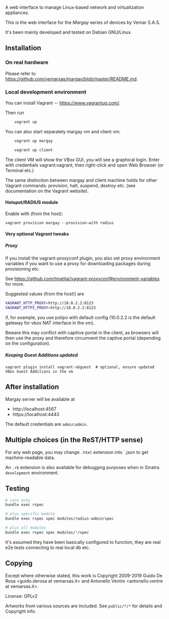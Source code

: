 A web interface to manage Linux-based network and virtualization
appliances. 

This is the web interface for the _Margay_ series of devices by Vemar S.A.S.

It's been mainly developed and tested on Debian GNU/Linux.

## Installation

### On real hardware

Please refer to https://github.com/vemarsas/margay/blob/master/README.md.

### Local development environment

You can install Vagrant -- https://www.vagrantup.com/.

Then run

```bash
    vagrant up
```

You can also start separately margay vm and client vm:

```bash
    vagrant up margay
```
```bash
    vagrant up client
```

The client VM will show the VBox GUI, you will see a graphical login.
Enter with credentials vagrant:vagrant, then right-click
and open Web Browser (or Terminal etc.)

The same distinction between margay and client machine holds for
other Vagrant commands: provision, halt, suspend, destroy etc.
(see documentation on the Vagrant website).

#### Hotspot/RADIUS module

Enable with (from the host):

```
vagrant provision margay --provision-with radius
```

#### Very optional Vagrant tweaks

##### Proxy

If you install the vagrant-proxyconf plugin,
you also set proxy environment variables if you want to use a proxy
for downloading packages during provisioning etc.

See https://github.com/tmatilai/vagrant-proxyconf#environment-variables for more.

Suggested values (from the host!) are

```bash
VAGRANT_HTTP_PROXY=http://10.0.2.2:8123
VAGRANT_HTTPS_PROXY=http://10.0.2.2:8123
```
if, for example, you use polipo with default config
(10.0.2.2 is the default gateway for vbox NAT interface in the vm).

Beware this may conflict with capitive portal in the client, as browsers will then use the proxy
and therefore circumvent the captive portal (depending on the configuration).

##### Keeping Guest Additions updated

```
vagrant plugin install vagrant-vbguest  # optional, ensure updated VBox Guest Additions in the vm
```

## After installation

Margay server will be available at

* http://localhost:4567
* https://localhost:4443

The default credentials are `admin`:`admin`.

## Multiple choices (in the ReST/HTTP sense)

For any web page, you may change `.html` extension into `.json to
get machine-readable data.

An `.rb` extension is also available for debugging purposes when in
Sinatra `development` environment.

## Testing

```bash
# core only
bundle exec rspec

# plus specific module
bundle exec rspec spec modules/radius-admin/spec

# plus all modules
bundle exec rspec spec modules/*/spec
```

It's assumed they have been basically configured to function,
they are real e2e tests connecting to real local db  etc.

## Copying

Except where otherwise stated, this work is
Copyright 2009-2019
Guido De Rosa <guido.derosa at vemarsas.it> and
Antonello Ventre <antonello.ventre at vemarsas.it>.

License: GPLv2

Artworks from various sources are included.
See `public/*/*` for details and Copyright info.

